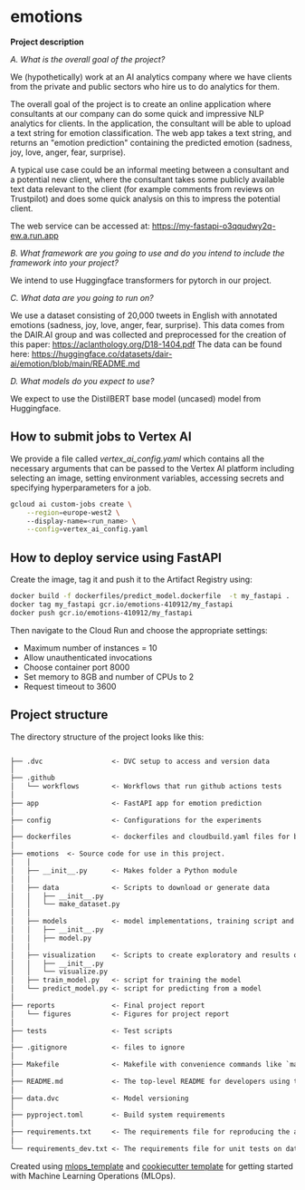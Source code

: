 # emotions

**Project description**

*A. What is the overall goal of the project?*

We (hypothetically) work at an AI analytics company where we have clients from the private and public sectors who hire us to do analytics for them.

The overall goal of the project is to create an online application where consultants at our company can do some quick and impressive NLP analytics for clients. 
In the application, the consultant will be able to upload a text string for emotion classification. The web app takes a text string, and returns an "emotion prediction" containing the predicted emotion (sadness, joy, love, anger, fear, surprise).
  

A typical use case could be an informal meeting between a consultant and a potential new client, where the consultant takes some publicly available text data relevant to the client (for example comments from reviews on Trustpilot) and does some quick analysis on this to impress the potential client.  

The web service can be accessed at: https://my-fastapi-o3qqudwy2q-ew.a.run.app

*B. What framework are you going to use and do you intend to include the framework into your project?*

We intend to use Huggingface transformers for pytorch in our project. 

*C. What data are you going to run on?*

We use a dataset consisting of 20,000 tweets in English with annotated emotions (sadness, joy, love, anger, fear, surprise). 
This data comes from the DAIR.AI group and was collected and preprocessed for the creation of this paper: https://aclanthology.org/D18-1404.pdf 
The data can be found here: 
https://huggingface.co/datasets/dair-ai/emotion/blob/main/README.md


*D. What models do you expect to use?*

We expect to use the DistilBERT base model (uncased) model from Huggingface.  

## How to submit jobs to Vertex AI
We provide a file called *vertex_ai_config.yaml* which contains all the necessary arguments that can be passed to the Vertex AI platform including selecting an image, setting environment variables, accessing secrets and specifying hyperparameters for a job.
```bash
gcloud ai custom-jobs create \
    --region=europe-west2 \   
    --display-name=<run_name> \
    --config=vertex_ai_config.yaml
```

## How to deploy service using FastAPI

Create the image, tag it and push it to the Artifact Registry using:

```bash
docker build -f dockerfiles/predict_model.dockerfile  -t my_fastapi .
docker tag my_fastapi gcr.io/emotions-410912/my_fastapi
docker push gcr.io/emotions-410912/my_fastapi
```

Then navigate to the Cloud Run and choose the appropriate settings:
* Maximum number of instances = 10
* Allow unauthenticated invocations
* Choose container port 8000
* Set memory to 8GB and number of CPUs to 2
* Request timeout to 3600


## Project structure

The directory structure of the project looks like this:

```txt

├── .dvc                 <- DVC setup to access and version data
│
├── .github              
│   └── workflows        <- Workflows that run github actions tests
│
├── app                  <- FastAPI app for emotion prediction 
│
├── config               <- Configurations for the experiments 
│
├── dockerfiles          <- dockerfiles and cloudbuild.yaml files for building images locally and in cloud   
│
├── emotions  <- Source code for use in this project.
│   │
│   ├── __init__.py      <- Makes folder a Python module
│   │
│   ├── data             <- Scripts to download or generate data
│   │   ├── __init__.py
│   │   └── make_dataset.py
│   │
│   ├── models           <- model implementations, training script and prediction script
│   │   ├── __init__.py
│   │   ├── model.py
│   │
│   ├── visualization    <- Scripts to create exploratory and results oriented visualizations
│   │   ├── __init__.py
│   │   └── visualize.py
│   ├── train_model.py   <- script for training the model
│   └── predict_model.py <- script for predicting from a model
│
├── reports              <- Final project report
│   └── figures          <- Figures for project report
│
├── tests                <- Test scripts
│
├── .gitignore           <- files to ignore 
│
├── Makefile             <- Makefile with convenience commands like `make data` or `make train`
│  
├── README.md            <- The top-level README for developers using this project.   
│  
├── data.dvc             <- Model versioning
│  
├── pyproject.toml       <- Build system requirements 
│
├── requirements.txt     <- The requirements file for reproducing the analysis environment
│
└── requirements_dev.txt <- The requirements file for unit tests on data and model coverage
```

Created using [mlops_template](https://github.com/SkafteNicki/mlops_template) and [cookiecutter template](https://github.com/cookiecutter/cookiecutter) for getting
started with Machine Learning Operations (MLOps).
